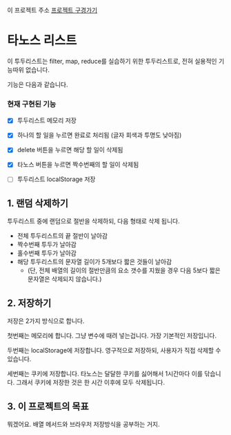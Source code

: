 이 프로젝트 주소
[프로젝트 구경가기](https://yngnier.github.io/ThanosList/)

# 타노스 리스트

이 투두리스트는 filter, map, reduce를 실습하기 위한 투두리스트로, 전혀 실용적인 기능따위 없습니다.

기능은 다음과 같습니다.

### 현재 구현된 기능

- [x] 투두리스트 메모리 저장
- [x] 하나의 할 일을 누르면 완료로 처리됨 (글자 회색과 투명도 낮아짐)
- [x] delete 버튼을 누르면 해당 할 일이 삭제됨
- [x] 타노스 버튼을 누르면 짝수번째의 할 일이 삭제됨

- [ ] 투두리스트 localStorage 저장

## 1. 랜덤 삭제하기

투두리스트 중에 랜덤으로 절반을 삭제하되, 다음 형태로 삭제 됩니다.

- 전체 투두리스트의 끝 절반이 날아감
- 짝수번째 투두가 날아감
- 홀수번째 투두가 날아감
- 해당 투두리스트의 문자열 길이가 5개보다 짧은 것들이 날아감
  - (단, 전체 배열의 길이의 절반만큼의 요소 갯수를 지웠을 경우 다음 5보다 짧은 문자열은 삭제되지 않습니다.)

## 2. 저장하기

저장은 2가지 방식으로 합니다.

첫번째는 메모리에 합니다. 그냥 변수에 때려 넣는겁니다. 가장 기본적인 저장입니다.

두번째는 localStorage에 저장합니다. 영구적으로 저장하되, 사용자가 직접 삭제할 수 있습니다.

세번째는 쿠키에 저장합니다. 타노스는 달달한 쿠키를 싫어해서 1시간마다 이를 닦습니다. 그래서 쿠키에 저장한 것은 한 시간 이후에 모두 삭제됩니다.

## 3. 이 프로젝트의 목표

뭐겠어요. 배열 메서드와 브라우저 저장방식을 공부하는 거지.
